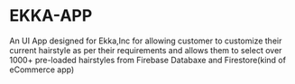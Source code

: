# EKKA-APP
 An UI App designed for Ekka,Inc for allowing customer to customize their current hairstyle as per their requirements and allows them to select over 1000+ pre-loaded hairstyles from Firebase Databaxe and Firestore(kind of eCommerce app)
